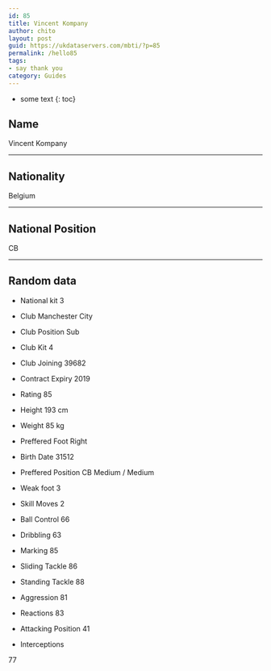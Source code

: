 ```yaml
---
id: 85
title: Vincent Kompany
author: chito
layout: post
guid: https://ukdataservers.com/mbti/?p=85
permalink: /hello85
tags:
- say thank you
category: Guides
---
```


* some text
{: toc}


## Name  
Vincent Kompany 

* * *

## Nationality  
Belgium 

* * *

## National Position  
CB 

* * *

## Random data 

  * National kit 
3 

  * Club 
Manchester City 

  * Club Position 
Sub 

  * Club Kit 
4 

  * Club Joining 
39682 

  * Contract Expiry 
2019 

  * Rating 
85 

  * Height 
193 cm 

  * Weight 
85 kg 

  * Preffered Foot 
Right 

  * Birth Date 
31512 

  * Preffered Position 
CB Medium / Medium 

  * Weak foot 
3 

  * Skill Moves 
2 

  * Ball Control 
66 

  * Dribbling 
63 

  * Marking 
85 

  * Sliding Tackle 
86 

  * Standing Tackle 
88 

  * Aggression 
81 

  * Reactions 
83 

  * Attacking Position 
41 

  * Interceptions 

77